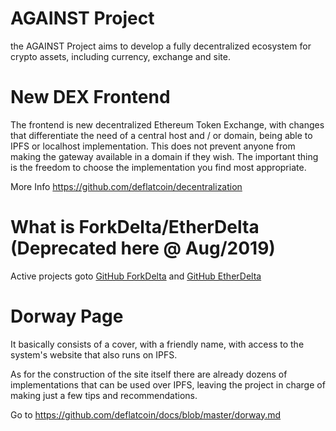 # AGAINST Project

the AGAINST Project aims to develop a fully decentralized ecosystem for crypto assets, including currency, exchange and site.


# New DEX Frontend
The frontend is new decentralized Ethereum Token Exchange, with changes that differentiate the need of a central host and / or domain, being able to IPFS or localhost implementation. This does not prevent anyone from making the gateway available in a domain if they wish. The important thing is the freedom to choose the implementation you find most appropriate.

More Info https://github.com/deflatcoin/decentralization

# What is ForkDelta/EtherDelta (Deprecated here @ Aug/2019)

Active projects goto [GitHub ForkDelta](https://github.com/forkdelta/)
and [GitHub EtherDelta](https://github.com/etherdelta/)

# Dorway Page

It basically consists of a cover, with a friendly name, with access to the system's website that also runs on IPFS.

As for the construction of the site itself there are already dozens of implementations that can be used over IPFS, leaving the project in charge of making just a few tips and recommendations.

Go to https://github.com/deflatcoin/docs/blob/master/dorway.md


